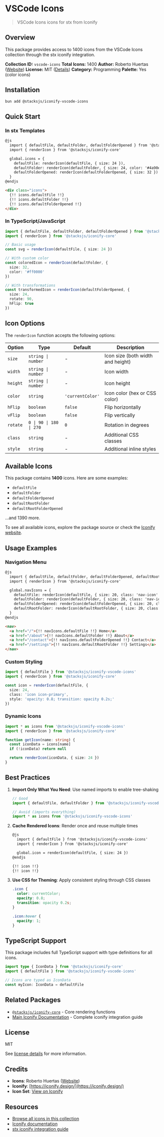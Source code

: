 # VSCode Icons

> VSCode Icons icons for stx from Iconify

## Overview

This package provides access to 1400 icons from the VSCode Icons collection through the stx iconify integration.

**Collection ID:** `vscode-icons`
**Total Icons:** 1400
**Author:** Roberto Huertas ([Website](https://github.com/vscode-icons/vscode-icons))
**License:** MIT ([Details](https://github.com/vscode-icons/vscode-icons/blob/master/LICENSE))
**Category:** Programming
**Palette:** Yes (color icons)

## Installation

```bash
bun add @stacksjs/iconify-vscode-icons
```

## Quick Start

### In stx Templates

```html
@js
  import { defaultFile, defaultFolder, defaultFolderOpened } from '@stacksjs/iconify-vscode-icons'
  import { renderIcon } from '@stacksjs/iconify-core'

  global.icons = {
    defaultFile: renderIcon(defaultFile, { size: 24 }),
    defaultFolder: renderIcon(defaultFolder, { size: 24, color: '#4a90e2' }),
    defaultFolderOpened: renderIcon(defaultFolderOpened, { size: 32 })
  }
@endjs

<div class="icons">
  {!! icons.defaultFile !!}
  {!! icons.defaultFolder !!}
  {!! icons.defaultFolderOpened !!}
</div>
```

### In TypeScript/JavaScript

```typescript
import { defaultFile, defaultFolder, defaultFolderOpened } from '@stacksjs/iconify-vscode-icons'
import { renderIcon } from '@stacksjs/iconify-core'

// Basic usage
const svg = renderIcon(defaultFile, { size: 24 })

// With custom color
const coloredIcon = renderIcon(defaultFolder, {
  size: 32,
  color: '#ff0000'
})

// With transformations
const transformedIcon = renderIcon(defaultFolderOpened, {
  size: 24,
  rotate: 90,
  hFlip: true
})
```

## Icon Options

The `renderIcon` function accepts the following options:

| Option | Type | Default | Description |
|--------|------|---------|-------------|
| `size` | `string \| number` | - | Icon size (both width and height) |
| `width` | `string \| number` | - | Icon width |
| `height` | `string \| number` | - | Icon height |
| `color` | `string` | `'currentColor'` | Icon color (hex or CSS color) |
| `hFlip` | `boolean` | `false` | Flip horizontally |
| `vFlip` | `boolean` | `false` | Flip vertically |
| `rotate` | `0 \| 90 \| 180 \| 270` | `0` | Rotation in degrees |
| `class` | `string` | - | Additional CSS classes |
| `style` | `string` | - | Additional inline styles |

## Available Icons

This package contains **1400** icons. Here are some examples:

- `defaultFile`
- `defaultFolder`
- `defaultFolderOpened`
- `defaultRootFolder`
- `defaultRootFolderOpened`

...and 1390 more.

To see all available icons, explore the package source or check the [Iconify website](https://icon-sets.iconify.design/vscode-icons/).

## Usage Examples

### Navigation Menu

```html
@js
  import { defaultFile, defaultFolder, defaultFolderOpened, defaultRootFolder } from '@stacksjs/iconify-vscode-icons'
  import { renderIcon } from '@stacksjs/iconify-core'

  global.navIcons = {
    defaultFile: renderIcon(defaultFile, { size: 20, class: 'nav-icon' }),
    defaultFolder: renderIcon(defaultFolder, { size: 20, class: 'nav-icon' }),
    defaultFolderOpened: renderIcon(defaultFolderOpened, { size: 20, class: 'nav-icon' }),
    defaultRootFolder: renderIcon(defaultRootFolder, { size: 20, class: 'nav-icon' })
  }
@endjs

<nav>
  <a href="/">{!! navIcons.defaultFile !!} Home</a>
  <a href="/about">{!! navIcons.defaultFolder !!} About</a>
  <a href="/contact">{!! navIcons.defaultFolderOpened !!} Contact</a>
  <a href="/settings">{!! navIcons.defaultRootFolder !!} Settings</a>
</nav>
```

### Custom Styling

```typescript
import { defaultFile } from '@stacksjs/iconify-vscode-icons'
import { renderIcon } from '@stacksjs/iconify-core'

const icon = renderIcon(defaultFile, {
  size: 24,
  class: 'icon icon-primary',
  style: 'opacity: 0.8; transition: opacity 0.2s;'
})
```

### Dynamic Icons

```typescript
import * as icons from '@stacksjs/iconify-vscode-icons'
import { renderIcon } from '@stacksjs/iconify-core'

function getIcon(name: string) {
  const iconData = icons[name]
  if (!iconData) return null

  return renderIcon(iconData, { size: 24 })
}
```

## Best Practices

1. **Import Only What You Need**: Use named imports to enable tree-shaking
   ```typescript
   // Good
   import { defaultFile, defaultFolder } from '@stacksjs/iconify-vscode-icons'

   // Avoid (imports everything)
   import * as icons from '@stacksjs/iconify-vscode-icons'
   ```

2. **Cache Rendered Icons**: Render once and reuse multiple times
   ```html
   @js
     import { defaultFile } from '@stacksjs/iconify-vscode-icons'
     import { renderIcon } from '@stacksjs/iconify-core'

     global.icon = renderIcon(defaultFile, { size: 24 })
   @endjs

   {!! icon !!}
   {!! icon !!}
   ```

3. **Use CSS for Theming**: Apply consistent styling through CSS classes
   ```css
   .icon {
     color: currentColor;
     opacity: 0.8;
     transition: opacity 0.2s;
   }

   .icon:hover {
     opacity: 1;
   }
   ```

## TypeScript Support

This package includes full TypeScript support with type definitions for all icons.

```typescript
import type { IconData } from '@stacksjs/iconify-core'
import { defaultFile } from '@stacksjs/iconify-vscode-icons'

// Icons are typed as IconData
const myIcon: IconData = defaultFile
```

## Related Packages

- [`@stacksjs/iconify-core`](../iconify-core) - Core rendering functions
- [Main Iconify Documentation](../../docs/iconify.md) - Complete iconify integration guide

## License

MIT

See [license details](https://github.com/vscode-icons/vscode-icons/blob/master/LICENSE) for more information.

## Credits

- **Icons**: Roberto Huertas ([Website](https://github.com/vscode-icons/vscode-icons))
- **Iconify**: [https://iconify.design/](https://iconify.design/)
- **Icon Set**: [View on Iconify](https://icon-sets.iconify.design/vscode-icons/)

## Resources

- [Browse all icons in this collection](https://icon-sets.iconify.design/vscode-icons/)
- [Iconify documentation](https://iconify.design/docs/)
- [stx iconify integration guide](../../docs/iconify.md)
